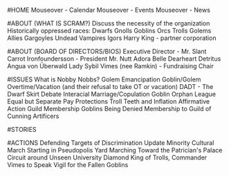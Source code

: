 #HOME
	Mouseover - Calendar
	Mouseover - Events
	Mouseover - News

#ABOUT (WHAT IS SCRAM?)
	Discuss the necessity of the organization
	Historically oppressed races:
		Dwarfs
		Gnolls
		Goblins
		Orcs
		Trolls
		Golems
	Allies
		Gargoyles
		Undead
		Vampires
		Igors
		Harry King - partner corporation

#ABOUT (BOARD OF DIRECTORS/BIOS)
	Executive Director - Mr. Slant
	Carrot Ironfoundersson - President
	Mr. Nutt
	Adora Belle Dearheart
	Detritus
	Angua von Überwald
	Lady Sybil Vimes (nee Ramkin) - Fundraising Chair

#ISSUES
	What is Nobby Nobbs?
	Golem Emancipation
	Goblin/Golem Overtime/Vacation (and their refusal to take OT or vacation)
	DADT - The Dwarf Skirt Debate
	Interacial Marriage/Copulation
	Goblin Orphan League
	Equal but Separate Pay Protections
	Troll Teeth and Inflation
	Affirmative Action Guild Membership
	Goblins Being Denied Membership to Guild of Cunning Artificers

#STORIES

#ACTIONS
	Defending Targets of Discrimination
		Update
	Minority Cultural March
		Starting in Pseudopolis Yard
		Marching Toward the Patrician's Palace
		Circuit around Unseen University
		Diamond King of Trolls, Commander Vimes to Speak
	Vigil for the Fallen Goblins
